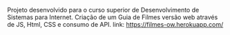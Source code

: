Projeto desenvolvido para o curso superior de Desenvolvimento de Sistemas para Internet.
Criação de um Guia de Filmes versão web através de JS, Html, CSS e consumo de API.
link: https://filmes-ow.herokuapp.com/
